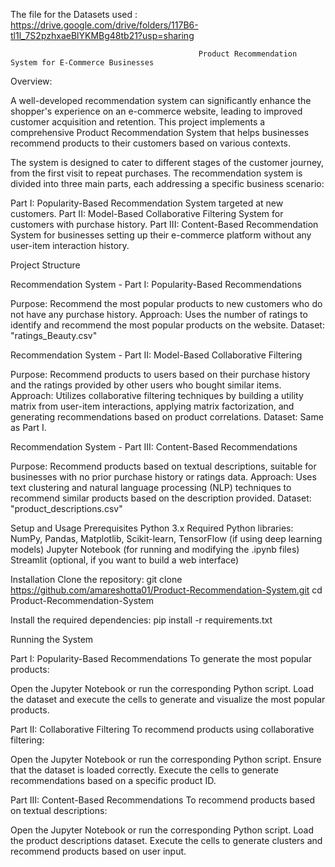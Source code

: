 The file for the Datasets used : https://drive.google.com/drive/folders/117B6-tl1l_7S2pzhxaeBlYKMBg48tb21?usp=sharing


                                              Product Recommendation System for E-Commerce Businesses
Overview: 

  A well-developed recommendation system can significantly enhance the shopper's experience on an e-commerce website, leading to improved customer acquisition and    retention. This project implements a comprehensive Product Recommendation System that helps businesses recommend products to their customers based on various       contexts.

  The system is designed to cater to different stages of the customer journey, from the first visit to repeat purchases. The recommendation system is divided into    three main parts, each addressing a specific business scenario:

  Part I: Popularity-Based Recommendation System targeted at new customers.
  Part II: Model-Based Collaborative Filtering System for customers with purchase history.
  Part III: Content-Based Recommendation System for businesses setting up their e-commerce platform without any user-item interaction history.


Project Structure


Recommendation System - Part I: Popularity-Based Recommendations

  Purpose: Recommend the most popular products to new customers who do not have any purchase history.
  Approach: Uses the number of ratings to identify and recommend the most popular products on the website.
  Dataset: "ratings_Beauty.csv"
  
Recommendation System - Part II: Model-Based Collaborative Filtering

  Purpose: Recommend products to users based on their purchase history and the ratings provided by other users who bought similar items.
  Approach: Utilizes collaborative filtering techniques by building a utility matrix from user-item interactions, applying matrix factorization, and generating                 recommendations based on product correlations.
  Dataset: Same as Part I.
  
Recommendation System - Part III: Content-Based Recommendations

  Purpose: Recommend products based on textual descriptions, suitable for businesses with no prior purchase history or ratings data.
  Approach: Uses text clustering and natural language processing (NLP) techniques to recommend similar products based on the description provided.
  Dataset: "product_descriptions.csv"

Setup and Usage
  Prerequisites
    Python 3.x
    Required Python libraries: NumPy, Pandas, Matplotlib, Scikit-learn, TensorFlow (if using deep learning models)
    Jupyter Notebook (for running and modifying the .ipynb files)
    Streamlit (optional, if you want to build a web interface)
  
  Installation
    Clone the repository: git clone https://github.com/amareshotta01/Product-Recommendation-System.git
                        cd Product-Recommendation-System
                      
  Install the required dependencies: pip install -r requirements.txt

Running the System

Part I: Popularity-Based Recommendations
To generate the most popular products:

  Open the Jupyter Notebook or run the corresponding Python script.
  Load the dataset and execute the cells to generate and visualize the most popular products.
  
Part II: Collaborative Filtering
To recommend products using collaborative filtering:

  Open the Jupyter Notebook or run the corresponding Python script.
  Ensure that the dataset is loaded correctly.
  Execute the cells to generate recommendations based on a specific product ID.
  
Part III: Content-Based Recommendations
To recommend products based on textual descriptions:

  Open the Jupyter Notebook or run the corresponding Python script.
  Load the product descriptions dataset.
  Execute the cells to generate clusters and recommend products based on user input.
